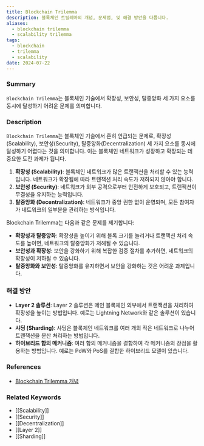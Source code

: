 ```yaml
---
title: Blockchain Trilemma
description: 블록체인 트릴레마의 개념, 문제점, 및 해결 방안을 다룹니다.
aliases:
  - blockchain trilemma
  - scalability trilemma
tags:
  - blockchain
  - trilemma
  - scalability
date: 2024-07-22
---
```


### Summary

`Blockchain Trilemma`는 블록체인 기술에서 확장성, 보안성, 탈중앙화 세 가지 요소를 동시에 달성하기 어려운 문제를 의미합니다.

### Description

`Blockchain Trilemma`는 블록체인 기술에서 흔히 언급되는 문제로, 확장성(Scalability), 보안성(Security), 탈중앙화(Decentralization) 세 가지 요소를 동시에 달성하기 어렵다는 것을 의미합니다. 이는 블록체인 네트워크가 성장하고 확장되는 데 중요한 도전 과제가 됩니다.

1. **확장성 (Scalability)**: 블록체인 네트워크가 많은 트랜잭션을 처리할 수 있는 능력입니다. 네트워크가 확장됨에 따라 트랜잭션 처리 속도가 저하되지 않아야 합니다.
2. **보안성 (Security)**: 네트워크가 외부 공격으로부터 안전하게 보호되고, 트랜잭션이 무결성을 유지하는 능력입니다.
3. **탈중앙화 (Decentralization)**: 네트워크가 중앙 권한 없이 운영되며, 모든 참여자가 네트워크의 일부분을 관리하는 방식입니다.

Blockchain Trilemma는 다음과 같은 문제를 제기합니다:

- **확장성과 탈중앙화**: 확장성을 높이기 위해 블록 크기를 늘리거나 트랜잭션 처리 속도를 높이면, 네트워크의 탈중앙화가 저해될 수 있습니다.
- **보안성과 확장성**: 보안을 강화하기 위해 복잡한 검증 절차를 추가하면, 네트워크의 확장성이 저하될 수 있습니다.
- **탈중앙화와 보안성**: 탈중앙화를 유지하면서 보안을 강화하는 것은 어려운 과제입니다.

### 해결 방안

- **Layer 2 솔루션**: Layer 2 솔루션은 메인 블록체인 외부에서 트랜잭션을 처리하여 확장성을 높이는 방법입니다. 예로는 Lightning Network와 같은 솔루션이 있습니다.
- **샤딩 (Sharding)**: 샤딩은 블록체인 네트워크를 여러 개의 작은 네트워크로 나누어 트랜잭션을 분산 처리하는 방법입니다.
- **하이브리드 합의 메커니즘**: 여러 합의 메커니즘을 결합하여 각 메커니즘의 장점을 활용하는 방법입니다. 예로는 PoW와 PoS를 결합한 하이브리드 모델이 있습니다.

### References

- [Blockchain Trilemma 개념](https://www.coinbase.com/learn/crypto-glossary/what-is-the-blockchain-trilemma)

### Related Keywords

- [[Scalability]]
- [[Security]]
- [[Decentralization]]
- [[Layer 2]]
- [[Sharding]]
